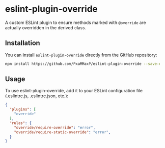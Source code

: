 # eslint-plugin-override

A custom ESLint plugin to ensure methods marked with `@override` are actually overridden in the derived class.

## Installation

You can install `eslint-plugin-override` directly from the GitHub repository:

```bash
npm install https://github.com/PxaMMaxP/eslint-plugin-override --save-dev
```

## Usage
To use eslint-plugin-override, add it to your ESLint configuration file (.eslintrc.js, .eslintrc.json, etc.):

```json
{
  "plugins": [
    "override"
  ],
  "rules": {
    "override/require-override": "error",
    "override/require-static-override": "error",
  }
}
```
